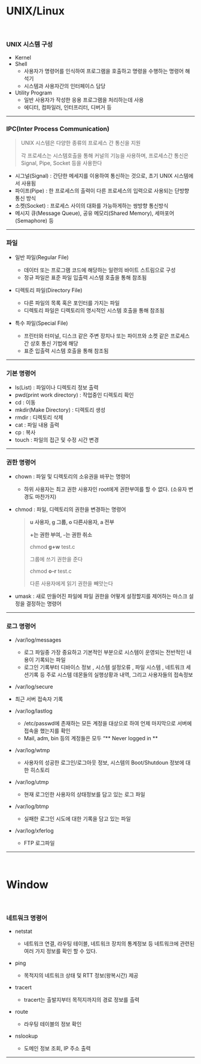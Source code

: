 # UNIX/Linux

<br>

### UNIX 시스템 구성

* Kernel
* Shell
  * 사용자가 명령어를 인식하여 프로그램을 호출하고 명령을 수행하는 명령어 해석기
  * 시스템과 사용자간의 인터페이스 담당
* Utility Program
  * 일반 사용자가 작성한 응용 프로그램을 처리하는데 사용
  * 에디터, 컴파일러, 인터프리터, 디버거 등

---

### IPC(Inter Process Communication)

> UNIX 시스템은 다양한 종류의 프로세스 간 통신을 지원
>
> 각 프로세스는 시스템호출을 통해 커널의 기능을 사용하며, 프로세스간 통신은 Signal, Pipe, Socket 등을 사용한다

* 시그널(Signal) : 간단한 메세지를 이용하여 통신하는 것으로, 초기 UNIX 시스템에서 사용됨
* 파이프(Pipe) : 한 프로세스의 출력이 다른 프로세스의 입력으로 사용되는 단방향 통신 방식
* 소켓(Socket) : 프로세스 사이의 대화를 가능하게하는 쌍방향 통신방식
* 메시지 큐(Message Queue), 공유 메모리(Shared Memory), 세마포어(Semaphore) 등

---

### 파일

* 일반 파일(Regular File)

  * 데이터 또는 프로그램 코드에 해당하는 일련의 바이트 스트림으로 구성
  * 정규 파일은 표준 파일 입출력 시스템 호출을 통해 참조됨
* 디렉토리 파일(Directory File)
  * 다른 파일의 목록 혹은 포인터를 가지는 파일
  * 디렉토리 파일은 디렉토리의 명시적인 시스템 호출을 통해 참조됨

* 특수 파일(Special File)
  * 프린터와 터미널, 디스크 같은 주변 장치나 또는 파이프와 소켓 같은 프로세스 간 상호 통신 기법에 해당
  * 표준 입출력 시스템 호출을 통해 참조됨

---

### 기본 명령어

* ls(List) : 파일이나 디렉토리 정보 출력
* pwd(print work directory) : 작업중인 디렉토리 확인
* cd : 이동
* mkdir(Make Directory) : 디렉토리 생성
* rmdir : 디렉토리 삭제
* cat : 파일 내용 출력
* cp : 복사
* touch : 파일의 접근 및 수정 시간 변경

---

### 권한 명령어

* chown : 파일 및 디렉토리의 소유권을 바꾸는 명령어

  * 하위 사용자는 최고 권한 사용자인 root에게 권한부여를 할 수 없다. (소유자 변경도 마찬가지)
  
* chmod : 파일, 디렉토리의 권한을 변경하는 명령어

  > **u 사용자, g 그룹, o 다른사용자, a 전부**
  >
  > **+는 권한 부여, -는 권한 취소**
  >
  > chmod **g+w** test.c
  >
  > 그룹에 쓰기 권한을 준다
  >
  > chmod **o-r** test.c
  >
  > 다른 사용자에게 읽기 권한을 빼앗는다

* umask : 새로 만들어진 파일에 파일 권한을 어떻게 설정할지를 제어하는 마스크 설정을 결정하는 명령어

---

### 로그 명령어

* /var/log/messages
  * 로그 파일중 가장 중요하고 기본적인 부분으로 시스템이 운영되는 전반적인 내용이 기록되는 파일
  * 로그인 기록부터 디바이스 정보 , 시스템 설정오류 , 파일 시스템 , 네트워크 세션기록 등 주로 시스템 데몬들의 실행상황과 내역, 그리고 사용자들의 접속정보

*  /var/log/secure
  * 최근 서버 접속자 기록
* /var/log/lastlog
  * /etc/passwd에 존재하는 모든 계정을 대상으로 하여 언제 마지막으로 서버에 접속을 했는지를 확인
  * Mail, adm, bin 등의 계정들은 모두 “** Never logged in **
* /var/log/wtmp
  * 사용자의 성공한 로그인/로그아웃 정보, 시스템의 Boot/Shutdoun 정보에 대한 히스토리
* /var/log/utmp
  * 현재 로그인한 사용자의 상태정보를 담고 있는 로그 파일
* /var/log/btmp
  * 실패한 로그인 시도에 대한 기록을 담고 있는 파일
* /var/log/xferlog
  * FTP 로그파일

---

<br>

# Window

<br>

### 네트워크 명령어

* netstat
  * 네트워크 연결, 라우팅 테이블, 네트워크 장치의 통계정보 등 네트워크에 관련된 여러 가지 정보를 확인 할 수 있다.
* ping
  * 목적지의 네트워크 상태 및 RTT 정보(왕복시간) 제공

* tracert
  * tracert는 출발지부터 목적지까지의 경로 정보를 출력
* route
  * 라우팅 테이블의 정보 확인
* nslookup
  * 도메인 정보 조회, IP 주소 출력



---

